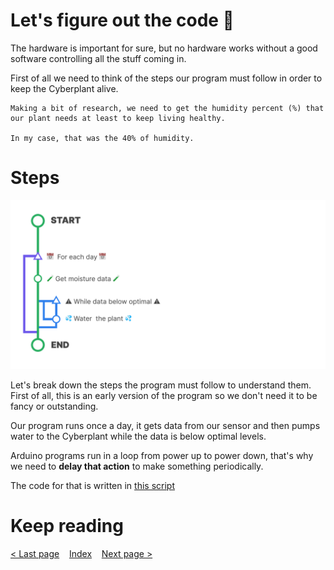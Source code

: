 # Let's figure out the code 🧠

The hardware is important for sure, but no hardware works without a good software controlling all the stuff coming in.

First of all we need to think of the steps our program must follow in order to keep the Cyberplant alive.

```text
Making a bit of research, we need to get the humidity percent (%) that our plant needs at least to keep living healthy.   

In my case, that was the 40% of humidity.
```

# Steps 

![Program step diagram](../images/CyberplantSoftware.png)

Let's break down the steps the program must follow to understand them. First of all, this is an early version of the program so we don't need it to be fancy or outstanding. 

Our program runs once a day, it gets data from our sensor and then pumps water to the Cyberplant while the data is below optimal levels. 

Arduino programs run in a loop from power up to power down, that's why we need to **delay that action** to make something periodically.


The code for that is written in [this script](../code/01_Cyberplant/01_Cyberplant.ino)


# Keep reading
[ < Last page](./02_CircuitSetup.md)
&nbsp;&nbsp;
[Index](../README.md)
&nbsp;&nbsp;
[Next page >](./04_conclusion.md)